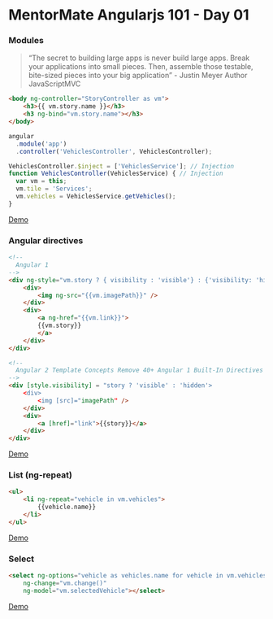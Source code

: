 # MentorMate Angularjs 101 - Day 01

### Modules

> “The secret to building large apps is never build large apps. Break your applications into small pieces. Then, assemble those testable, bite-sized pieces into your big application” - Justin Meyer Author JavaScriptMVC

```html
<body ng-controller="StoryController as vm">
	<h3>{{ vm.story.name }}</h3>
	<h3 ng-bind="vm.story.name"></h3>
</body>
```

```javascript
angular
  .module('app')
  .controller('VehiclesController', VehiclesController);

VehiclesController.$inject = ['VehiclesService']; // Injection
function VehiclesController(VehiclesService) { // Injection
  var vm = this;
  vm.tile = 'Services';
  vm.vehicles = VehiclesService.getVehicles();
}
```

[Demo](https://plnkr.co/edit/FbJSgeTjk3F1MQCqsqLe?p=info)

### Angular directives

```html
<!--
  Angular 1
-->
<div ng-style="vm.story ? { visibility : 'visible'} : {'visibility: 'hidden'}">
	<div>
		<img ng-src="{{vm.imagePath}}" />
	</div>
	<div>
		<a ng-href="{{vm.link}}">
		{{vm.story}}
		</a>
	</div>
</div>
```

```html
<!--
  Angular 2 Template Concepts Remove 40+ Angular 1 Built-In Directives
-->
<div [style.visibility] = "story ? 'visible' : 'hidden'>
	<div>
		<img [src]="imagePath" />
	</div>
	<div>
		<a [href]="link">{{story}}</a>
	</div>
</div>
```

[Demo](https://plnkr.co/edit/6XGV9L8TCSlIy6M8rgUW?p=preview)

### List (ng-repeat)

```html
<ul>
	<li ng-repeat="vehicle in vm.vehicles">
		{{vehicle.name}}
	</li>
</ul>
```

[Demo](https://plnkr.co/edit/qJlYKRXnnWds5b01CLc1?p=preview)

### Select

```html
<select ng-options="vehicle as vehicles.name for vehicle in vm.vehicles track by vehicle.id" 
	ng-change="vm.change()"
	ng-model="vm.selectedVehicle"></select>
```

[Demo](https://plnkr.co/edit/f30KUWaL5MDfVzvQg8H5?p=preview)

